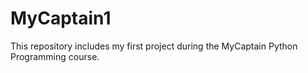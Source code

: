 # MyCaptain1
This repository includes my first project during the MyCaptain Python Programming course.
